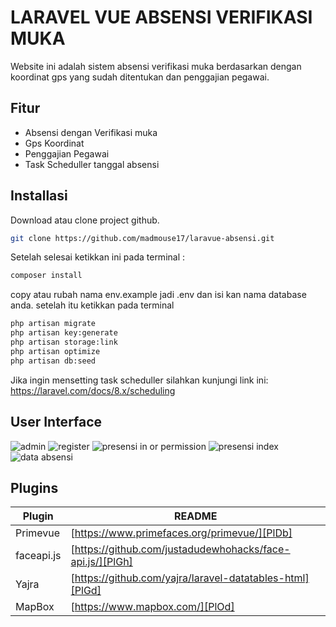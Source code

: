 # LARAVEL VUE ABSENSI VERIFIKASI MUKA

Website ini adalah sistem absensi verifikasi muka berdasarkan dengan koordinat gps yang sudah ditentukan dan penggajian pegawai.

## Fitur

- Absensi dengan Verifikasi muka 
- Gps Koordinat
- Penggajian Pegawai
- Task Scheduller tanggal absensi


## Installasi

Download atau clone project github.

```sh
git clone https://github.com/madmouse17/laravue-absensi.git
```

Setelah selesai ketikkan ini pada terminal :

```sh
composer install
```
copy atau rubah nama env.example jadi .env dan isi kan nama database anda.
setelah itu ketikkan pada terminal 
```sh
php artisan migrate
php artisan key:generate
php artisan storage:link
php artisan optimize
php artisan db:seed
```
Jika ingin mensetting task scheduller silahkan kunjungi link ini: https://laravel.com/docs/8.x/scheduling

## User Interface

![admin](https://user-images.githubusercontent.com/33163281/146333803-811d6808-de66-493e-90be-06be4dd44b65.png)
![register](https://user-images.githubusercontent.com/33163281/146333795-5340e685-4d81-4c6a-bdca-72f2a7440a1d.png)
![presensi in or permission](https://user-images.githubusercontent.com/33163281/146333807-22cd0686-5de9-4b9e-b6b5-309ad6c779db.png)
![presensi index](https://user-images.githubusercontent.com/33163281/146333810-3bbeb9b0-7a36-4f66-a66d-05a1e431ab71.png)
![data absensi](https://user-images.githubusercontent.com/33163281/146333804-c3e2cd1d-d960-44e4-b39c-4b88d16fbec6.png)

## Plugins

| Plugin | README |
| ------ | ------ |
| Primevue | [https://www.primefaces.org/primevue/][PlDb] |
| faceapi.js | [https://github.com/justadudewhohacks/face-api.js/][PlGh] |
| Yajra | [https://github.com/yajra/laravel-datatables-html][PlGd] |
| MapBox | [https://www.mapbox.com/][PlOd] |





